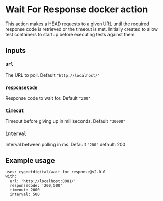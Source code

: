 # Wait For Response docker action

This action makes a HEAD requests to a given URL until the required response code is retrieved or the timeout is met. Initially created to allow test containers to startup before executing tests against them.

## Inputs

### `url`

The URL to poll. Default `"http://localhost/"`

### `responseCode`

Response code to wait for. Default `"200"`

### `timeout`

Timeout before giving up in milliseconds. Default `"30000"`

### `interval`

Interval between polling in ms. Default `"200"`
default: 200

## Example usage

```
uses: cygnetdigital/wait_for_response@v2.0.0
with:
  url: 'http://localhost:8081/'
  responseCode: '200,500'
  timeout: 2000
  interval: 500
```
